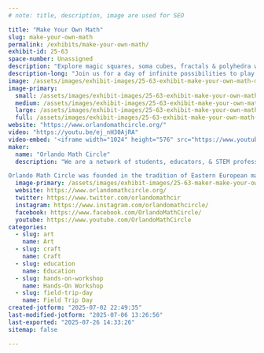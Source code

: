 ```yaml
---
# note: title, description, image are used for SEO

title: "Make Your Own Math"
slug: make-your-own-math
permalink: /exhibits/make-your-own-math/
exhibit-id: 25-63
space-number: Unassigned
description: "Explore magic squares, soma cubes, fractals & polyhedra with Orlando Math Circle facilitators!"
description-long: "Join us for a day of infinite possibilities to play with math through puzzles, games and hands-on math art. Math festival is an event at which children and adults play with mathematics. There are numerous tables set up, each with a facilitator and a problem set, game, puzzle, or activity. Participants play and explore individually or in groups, share insights, and make discoveries."
image: /assets/images/exhibit-images/25-63-exhibit-make-your-own-math-maker-faire-omc-large.png
image-primary: 
  small: /assets/images/exhibit-images/25-63-exhibit-make-your-own-math-maker-faire-omc-small.png
  medium: /assets/images/exhibit-images/25-63-exhibit-make-your-own-math-maker-faire-omc-medium.png
  large: /assets/images/exhibit-images/25-63-exhibit-make-your-own-math-maker-faire-omc-large.png
  full: /assets/images/exhibit-images/25-63-exhibit-make-your-own-math-maker-faire-omc-full.png
website: "https://www.orlandomathcircle.org/"
video: "https://youtu.be/ej_nH30AjRA"
video-embed: '<iframe width="1024" height="576" src="https://www.youtube.com/embed/ej_nH30AjRA?feature=oembed" frameborder="0" allow="accelerometer; autoplay; clipboard-write; encrypted-media; gyroscope; picture-in-picture; web-share" referrerpolicy="strict-origin-when-cross-origin" allowfullscreen title="Orlando Math Circle"></iframe>'
maker: 
  name: "Orlando Math Circle"
  description: "We are a network of students, educators, & STEM professionals that facilitate engaging math enrichment classes and events for local K-12 students in Central Florida. We focus on logic activities that promote creative problem solving & critical thinking.  We encourage people to play with mathematics and make mathematics their own by creating math stories, math art, doing math collaborations as well as exploring many other creative ways to enjoy the beauty of mathematics. Since the pandemic, we have broadened our reach to students that are far away because we now provide a variety of online classes and events.  Our online events have reached students in and out of US with events like math festivals, Math Contest for Girls, and online problem-solving sessions. 

Orlando Math Circle was founded in the tradition of Eastern European math circles where they have been part of the education culture for over a hundred years. Math circles were brought to the US in the 1990s by immigrants who wanted to provide a similar experience for their children. Now math circles can be found all over the United States, many affiliated with universities."
  image-primary: /assets/images/exhibit-images/25-63-maker-make-your-own-math-omc-logo-omc-medium.png
  website: https://www.orlandomathcircle.org/
  twitter: https://www.twitter.com/orlandomathcir
  instagram: https://www.instagram.com/orlandomathcircle/
  facebook: https://www.facebook.com/OrlandoMathCircle/
  youtube: https://www.youtube.com/OrlandoMathCircle
categories: 
  - slug: art
    name: Art
  - slug: craft
    name: Craft
  - slug: education
    name: Education
  - slug: hands-on-workshop
    name: Hands-On Workshop
  - slug: field-trip-day
    name: Field Trip Day
created-jotform: "2025-07-02 22:49:35"
last-modified-jotform: "2025-07-06 13:26:56"
last-exported: "2025-07-26 14:33:26"
sitemap: false

---
```

